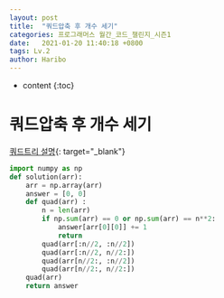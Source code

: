```yaml
---
layout: post
title:  "쿼드압축 후 개수 세기"
categories: 프로그래머스 월간_코드_챌린지_시즌1
date:   2021-01-20 11:40:18 +0800
tags: Lv.2
author: Haribo
---
```


* content
{:toc}
# 쿼드압축 후 개수 세기

[쿼드트리 설명](https://m.blog.naver.com/PostView.nhn?blogId=qkfkf123&logNo=60179360083&proxyReferer=https:%2F%2Fwww.google.com%2F){: target="_blank"}

```python
import numpy as np
def solution(arr):
    arr = np.array(arr)
    answer = [0, 0]
    def quad(arr) :
        n = len(arr)
        if np.sum(arr) == 0 or np.sum(arr) == n**2:
            answer[arr[0][0]] += 1
            return
        quad(arr[:n//2, :n//2])
        quad(arr[:n//2, n//2:])
        quad(arr[n//2:, :n//2])
        quad(arr[n//2:, n//2:])
    quad(arr)
    return answer
```

